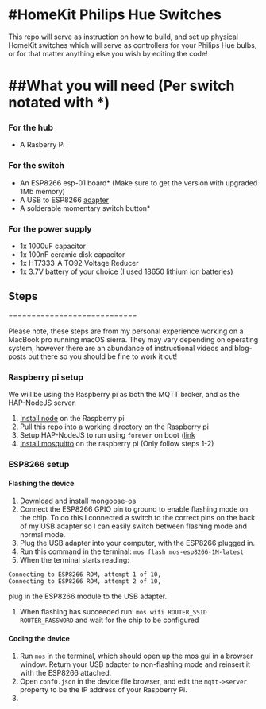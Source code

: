 #HomeKit Philips Hue Switches
============================

This repo will serve as instruction on how to build, and set up physical HomeKit switches which will serve as controllers for your Philips Hue bulbs, or for that matter anything else you wish by editing the code!


##What you will need (Per switch notated with *)
============================

### For the hub
* A Rasberry Pi

### For the switch
* An ESP8266 esp-01 board* (Make sure to get the version with upgraded 1Mb memory)
* A USB to ESP8266 [adapter](https://www.amazon.co.uk/gp/product/B074FXDH3D)
* A solderable momentary switch button*

### For the power supply
* 1x 1000uF capacitor
* 1x 100nF ceramic disk capacitor
* 1x HT7333-A TO92 Voltage Reducer
* 1x 3.7V battery of your choice (I used 18650 lithium ion batteries)

## Steps
============================

Please note, these steps are from my personal experience working on a MacBook pro running macOS sierra. They may vary depending on operating system, however there are an abundance of instructional videos and blog-posts out there so you should be fine to work it out!

### Raspberry pi setup

We will be using the Raspberry pi as both the MQTT broker, and as the HAP-NodeJS server.

1. [Install node](https://github.com/sdesalas/node-pi-zero) on the Raspberry pi
1. Pull this repo into a working directory on the Raspberry pi
1. Setup HAP-NodeJS to run using `forever` on boot ([link](https://github.com/legotheboss/YouTube-files/wiki/(CHIP)-Start-HAP-on-Reboot)
1. [Install mosquitto](https://learn.adafruit.com/diy-esp8266-home-security-with-lua-and-mqtt/configuring-mqtt-on-the-raspberry-pi) on the raspberry pi (Only follow steps 1-2)

### ESP8266 setup

#### Flashing the device
1. [Download](https://mongoose-os.com/software.html) and install mongoose-os
1. Connect the ESP8266 GPIO pin to ground to enable flashing mode on the chip. To do this I connected a switch to the correct pins on the back of my USB adapter so I can easily switch between flashing mode and normal mode.
1. Plug the USB adapter into your computer, with the ESP8266 plugged in.
1. Run this command in the terminal: `mos flash mos-esp8266-1M-latest` 
1. When the terminal starts reading:
```
Connecting to ESP8266 ROM, attempt 1 of 10,
Connecting to ESP8266 ROM, attempt 2 of 10,
```
plug in the ESP8266 module to the USB adapter.
1. When flashing has succeeded run: `mos wifi ROUTER_SSID ROUTER_PASSWORD` and wait for the chip to be configured

#### Coding the device
1. Run `mos` in the terminal, which should open up the mos gui in a browser window. Return your USB adapter to non-flashing mode and reinsert it with the ESP8266 attached. 
1. Open `conf0.json` in the device file browser, and edit the `mqtt->server` property to be the IP address of your Raspberry Pi.
1.  

